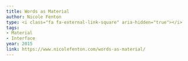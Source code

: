 ```yaml
---
title: Words as Material
author: Nicole Fenton
type: <i class="fa fa-external-link-square" aria-hidden="true"></i>
tags:
- Material
- Interface
year: 2015
link: https://www.nicolefenton.com/words-as-material/
---
```

